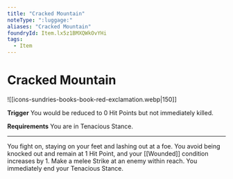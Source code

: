 ```yaml
---
title: "Cracked Mountain"
noteType: ":luggage:"
aliases: "Cracked Mountain"
foundryId: Item.lx5z1BMXQWkOvYHi
tags:
  - Item
---
```


# Cracked Mountain
![[icons-sundries-books-book-red-exclamation.webp|150]]

**Trigger** You would be reduced to 0 Hit Points but not immediately killed.

**Requirements** You are in Tenacious Stance.

* * *

You fight on, staying on your feet and lashing out at a foe. You avoid being knocked out and remain at 1 Hit Point, and your [[Wounded]] condition increases by 1. Make a melee Strike at an enemy within reach. You immediately end your Tenacious Stance.
